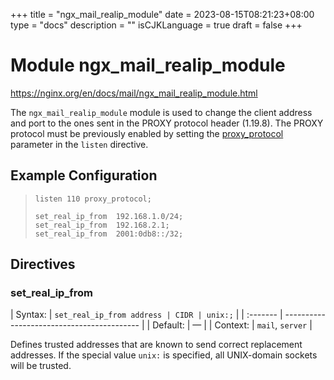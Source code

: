 +++
title = "ngx_mail_realip_module"
date = 2023-08-15T08:21:23+08:00
type = "docs"
description = ""
isCJKLanguage = true
draft = false
+++

# Module ngx_mail_realip_module

https://nginx.org/en/docs/mail/ngx_mail_realip_module.html



The `ngx_mail_realip_module` module is used to change the client address and port to the ones sent in the PROXY protocol header (1.19.8). The PROXY protocol must be previously enabled by setting the [proxy_protocol](https://nginx.org/en/docs/mail/ngx_mail_core_module.html#proxy_protocol) parameter in the `listen` directive.



## Example Configuration



> ```
> listen 110 proxy_protocol;
> 
> set_real_ip_from  192.168.1.0/24;
> set_real_ip_from  192.168.2.1;
> set_real_ip_from  2001:0db8::/32;
> ```





## Directives



### set_real_ip_from

| Syntax:  | `set_real_ip_from address | CIDR | unix:;` |
| :------- | ------------------------------------------ |
| Default: | —                                          |
| Context: | `mail`, `server`                           |

Defines trusted addresses that are known to send correct replacement addresses. If the special value `unix:` is specified, all UNIX-domain sockets will be trusted.